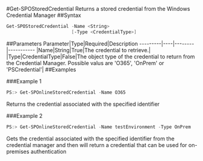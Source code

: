 #Get-SPOStoredCredential
Returns a stored credential from the Windows Credential Manager
##Syntax
```powershell
Get-SPOStoredCredential -Name <String>
                        [-Type <CredentialType>]
```


##Parameters
Parameter|Type|Required|Description
---------|----|--------|-----------
|Name|String|True|The credential to retrieve.|
|Type|CredentialType|False|The object type of the credential to return from the Credential Manager. Possible valus are 'O365', 'OnPrem' or 'PSCredential'|
##Examples

###Example 1
```powershell
PS:> Get-SPOnlineStoredCredential -Name O365
```
Returns the credential associated with the specified identifier

###Example 2
```powershell
PS:> Get-SPOnlineStoredCredential -Name testEnvironment -Type OnPrem
```
Gets the credential associated with the specified identifier from the credential manager and then will return a credential that can be used for on-premises authentication
